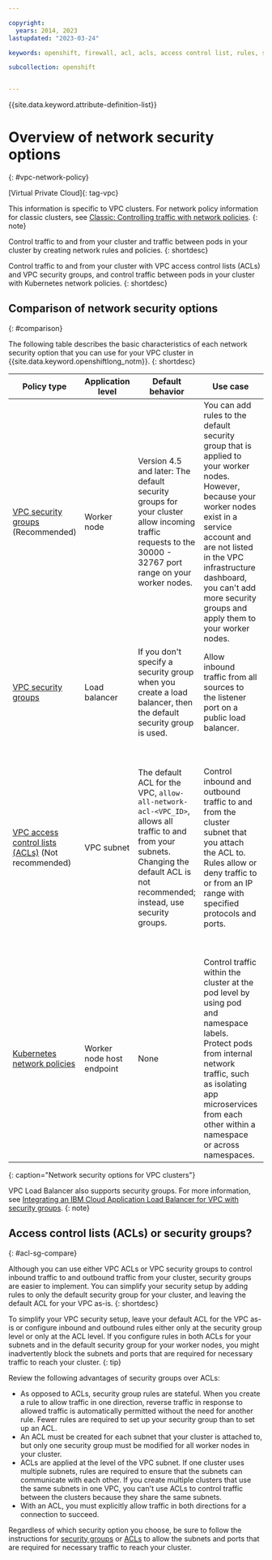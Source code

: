 ```yaml
---

copyright: 
  years: 2014, 2023
lastupdated: "2023-03-24"

keywords: openshift, firewall, acl, acls, access control list, rules, security group

subcollection: openshift


---
```


{{site.data.keyword.attribute-definition-list}}





# Overview of network security options
{: #vpc-network-policy}

[Virtual Private Cloud]{: tag-vpc}

This information is specific to VPC clusters. For network policy information for classic clusters, see [Classic: Controlling traffic with network policies](/docs/openshift?topic=openshift-network_policies).
{: note}

Control traffic to and from your cluster and traffic between pods in your cluster by creating network rules and policies.
{: shortdesc}

Control traffic to and from your cluster with VPC access control lists (ACLs) and VPC security groups, and control traffic between pods in your cluster with Kubernetes network policies.
{: shortdesc}

## Comparison of network security options
{: #comparison}

The following table describes the basic characteristics of each network security option that you can use for your VPC cluster in {{site.data.keyword.openshiftlong_notm}}.
{: shortdesc}

|Policy type|Application level|Default behavior|Use case|Limitations|
|-----------|-----------------|----------------|--------|-----------|
|[VPC security groups](/docs/openshift?topic=openshift-vpc-security-group) (Recommended)|Worker node|Version 4.5 and later: The default security groups for your cluster allow incoming traffic requests to the 30000 - 32767 port range on your worker nodes. |You can add rules to the default security group that is applied to your worker nodes. However, because your worker nodes exist in a service account and are not listed in the VPC infrastructure dashboard, you can't add more security groups and apply them to your worker nodes.|
|[VPC security groups](/docs/vpc?topic=vpc-alb-integration-with-security-groups)|Load balancer|If you don't specify a security group when you create a load balancer, then the default security group is used.|Allow inbound traffic from all sources to the listener port on a public load balancer.|None|
|[VPC access control lists (ACLs)](/docs/openshift?topic=openshift-vpc-acls) (Not recommended)|VPC subnet|The default ACL for the VPC, `allow-all-network-acl-<VPC_ID>`, allows all traffic to and from your subnets. Changing the default ACL is not recommended; instead, use security groups.|Control inbound and outbound traffic to and from the cluster subnet that you attach the ACL to. Rules allow or deny traffic to or from an IP range with specified protocols and ports.|can't be used to control traffic between the clusters that share the same VPC subnets. Instead, you can [create Calico policies](/docs/openshift?topic=openshift-network_policies#isolate_workers) to isolate your clusters on the private network.|
|[Kubernetes network policies](/docs/openshift?topic=openshift-vpc-kube-policies)|Worker node host endpoint|None|Control traffic within the cluster at the pod level by using pod and namespace labels. Protect pods from internal network traffic, such as isolating app microservices from each other within a namespace or across namespaces.|None|
{: caption="Network security options for VPC clusters"}

VPC Load Balancer also supports security groups. For more information, see [Integrating an IBM Cloud Application Load Balancer for VPC with security groups](/docs/vpc?topic=vpc-alb-integration-with-security-groups).
{: note}


## Access control lists (ACLs) or security groups?
{: #acl-sg-compare}

Although you can use either VPC ACLs or VPC security groups to control inbound traffic to and outbound traffic from your cluster, security groups are easier to implement. You can simplify your security setup by adding rules to only the default security group for your cluster, and leaving the default ACL for your VPC as-is.
{: shortdesc}

To simplify your VPC security setup, leave your default ACL for the VPC as-is or configure inbound and outbound rules either only at the security group level or only at the ACL level. If you configure rules in both ACLs for your subnets and in the default security group for your worker nodes, you might inadvertently block the subnets and ports that are required for necessary traffic to reach your cluster.
{: tip}

Review the following advantages of security groups over ACLs:
- As opposed to ACLs, security group rules are stateful. When you create a rule to allow traffic in one direction, reverse traffic in response to allowed traffic is automatically permitted without the need for another rule. Fewer rules are required to set up your security group than to set up an ACL.
- An ACL must be created for each subnet that your cluster is attached to, but only one security group must be modified for all worker nodes in your cluster.
- ACLs are applied at the level of the VPC subnet. If one cluster uses multiple subnets, rules are required to ensure that the subnets can communicate with each other. If you create multiple clusters that use the same subnets in one VPC, you can't use ACLs to control traffic between the clusters because they share the same subnets.
- With an ACL, you must explicitly allow traffic in both directions for a connection to succeed.

Regardless of which security option you choose, be sure to follow the instructions for [security groups](/docs/openshift?topic=openshift-vpc-security-group) or [ACLs](/docs/openshift?topic=openshift-vpc-acls) to allow the subnets and ports that are required for necessary traffic to reach your cluster.




